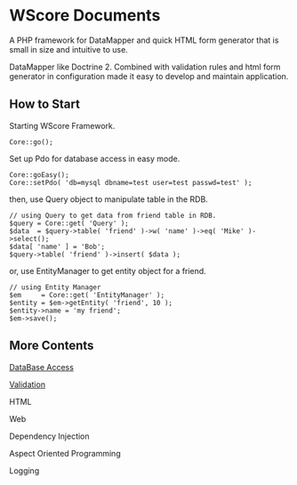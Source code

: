 WScore Documents
================

A PHP framework for DataMapper and quick HTML form generator
that is small in size and intuitive to use.

DataMapper like Doctrine 2.
Combined with validation rules and html form generator in configuration
made it easy to develop and maintain application.

How to Start
------------
Starting WScore Framework.

    Core::go();

Set up Pdo for database access in easy mode.

    Core::goEasy();
    Core::setPdo( 'db=mysql dbname=test user=test passwd=test' );

then, use Query object to manipulate table in the RDB.

    // using Query to get data from friend table in RDB.
    $query = Core::get( 'Query' );
    $data  = $query->table( 'friend' )->w( 'name' )->eq( 'Mike' )->select();
    $data[ 'name' ] = 'Bob';
    $query->table( 'friend' )->insert( $data );

or, use EntityManager to get entity object for a friend.

    // using Entity Manager
    $em     = Core::get( 'EntityManager' );
    $entity = $em->getEntity( 'friend', 10 );
    $entity->name = 'my friend';
    $em->save();

More Contents
-------------

[DataBase Access](DbAccess)

[Validation](Validator)

HTML

Web

Dependency Injection

Aspect Oriented Programming

Logging

